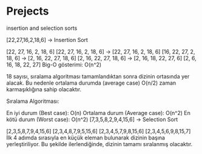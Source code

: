 # Prejects
insertion and selection sorts

[22,27,16,2,18,6] -> Insertion Sort

[22, 27, 16, 2, 18, 6]
[22, 27, 16, 2, 18, 6] -> [22, 27, 16, 2, 18, 6]
[16, 22, 27, 2, 18, 6] -> [2, 16, 22, 27, 18, 6]
[2, 16, 22, 27, 18, 6] -> [2, 16, 18, 22, 27, 6]
[2, 6, 16, 18, 22, 27]
Big-O gösterimi: O(n^2)

18 sayısı, sıralama algoritması tamamlandıktan sonra dizinin ortasında yer alacak. Bu nedenle ortalama durumda (average case) O(n/2) zaman karmaşıklığına sahip olacaktır.

Sıralama Algoritması:

En iyi durum (Best case): O(n)
Ortalama durum (Average case): O(n^2)
En kötü durum (Worst case): O(n^2)
[7,3,5,8,2,9,4,15,6] -> Selection Sort

[2,3,5,8,7,9,4,15,6]
[2,3,4,8,7,9,5,15,6]
[2,3,4,5,7,9,8,15,6]
[2,3,4,5,6,9,8,15,7]
İlk 4 adımda sırasıyla en küçük eleman bulunarak dizinin başına yerleştiriliyor. Bu şekilde ilerlendiğinde, dizinin tamamı sıralanmış olacaktır.
